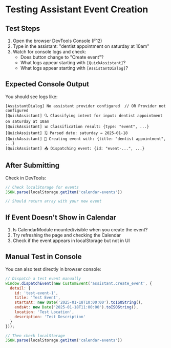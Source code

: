 # Testing Assistant Event Creation

## Test Steps

1. Open the browser DevTools Console (F12)
2. Type in the assistant: "dentist appointment on saturday at 10am"
3. Watch for console logs and check:
   - Does button change to "Create event"?
   - What logs appear starting with `[QuickAssistant]`?
   - What logs appear starting with `[AssistantDialog]`?

## Expected Console Output

You should see logs like:
```
[AssistantDialog] No assistant provider configured  // OR Provider not configured
[QuickAssistant] 🔍 Classifying intent for input: dentist appointment on saturday at 10am
[QuickAssistant] 📊 Classification result: {type: "event", ...}
[QuickAssistant] 🗓️ Parsed date: saturday → 2025-01-18 
[QuickAssistant] 📅 Creating event with: {title: "dentist appointment", ...}
[QuickAssistant] 📤 Dispatching event: {id: "event-...", ...}
```

## After Submitting

Check in DevTools:
```javascript
// Check localStorage for events
JSON.parse(localStorage.getItem('calendar-events'))

// Should return array with your new event
```

## If Event Doesn't Show in Calendar

1. Is CalendarModule mounted/visible when you create the event?
2. Try refreshing the page and checking the Calendar
3. Check if the event appears in localStorage but not in UI

## Manual Test in Console

You can also test directly in browser console:
```javascript
// Dispatch a test event manually
window.dispatchEvent(new CustomEvent('assistant.create_event', {
  detail: {
    id: 'test-event-1',
    title: 'Test Event',
    startsAt: new Date('2025-01-18T10:00:00').toISOString(),
    endsAt: new Date('2025-01-18T11:00:00').toISOString(),
    location: 'Test Location',
    description: 'Test Description'
  }
}));

// Then check localStorage
JSON.parse(localStorage.getItem('calendar-events'))
```
